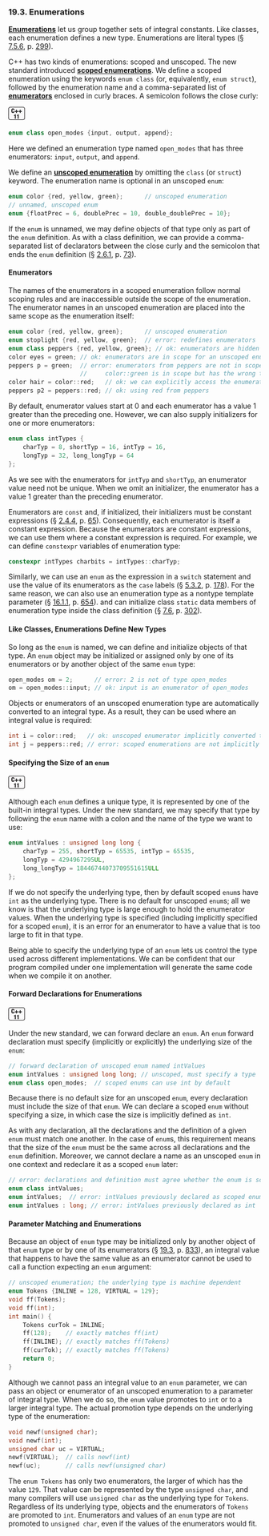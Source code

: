 <h3 id="filepos5202480">19.3. Enumerations</h3>
<p><strong><a href="186-defined_terms.html#filepos5400473" id="filepos5202609">Enumerations</a></strong> let us group together sets of integral constants. Like classes, each enumeration defines a new type. Enumerations are literal types (§ <a href="077-7.5._constructors_revisited.html#filepos2019288">7.5.6</a>, p. <a href="077-7.5._constructors_revisited.html#filepos2019288">299</a>).</p>
<p>C++ has two kinds of enumerations: scoped and unscoped. The new standard introduced <strong><a href="186-defined_terms.html#filepos5408904" id="filepos5203043">scoped enumerations</a></strong>. We define a scoped enumeration using the keywords <code>enum class</code> (or, equivalently, <code>enum struct</code>), followed by the enumeration name and a comma-separated list of <strong><a href="186-defined_terms.html#filepos5400698" id="filepos5203408">enumerators</a></strong> enclosed in curly braces. A semicolon follows the close curly:</p>
<a id="filepos5203580"></a><img alt="Image" src="/images/00008.jpg"/>

```c++
enum class open_modes {input, output, append};
```

<p>Here we defined an enumeration type named <code>open_modes</code> that has three enumerators: <code>input</code>, <code>output</code>, and <code>append</code>.</p>
<p>We define an <strong><a href="186-defined_terms.html#filepos5411279" id="filepos5204446">unscoped enumeration</a></strong> by omitting the <code>class</code> (or <code>struct</code>) keyword. The enumeration name is optional in an unscoped <code>enum</code>:</p>

```c++
enum color {red, yellow, green};      // unscoped enumeration
// unnamed, unscoped enum
enum {floatPrec = 6, doublePrec = 10, double_doublePrec = 10};
```

<p>If the <code>enum</code> is unnamed, we may define objects of that type only as part of the <code>enum</code> definition. As with a class definition, we can provide a comma-separated list of declarators between the close curly and the semicolon that ends the <code>enum</code> definition (§ <a href="026-2.6._defining_our_own_data_structures.html#filepos578460">2.6.1</a>, p. <a href="026-2.6._defining_our_own_data_structures.html#filepos578460">73</a>).</p>
<h4><a id="filepos5206115"></a>Enumerators</h4>
<p>The names of the enumerators in a scoped enumeration follow normal scoping rules and are inaccessible outside the scope of the enumeration. The enumerator names in an unscoped enumeration are placed into the same scope as the enumeration itself:</p>

```c++
enum color {red, yellow, green};      // unscoped enumeration
enum stoplight {red, yellow, green};  // error: redefines enumerators
enum class peppers {red, yellow, green}; // ok: enumerators are hidden
color eyes = green; // ok: enumerators are in scope for an unscoped enumeration
peppers p = green;  // error: enumerators from peppers are not in scope
                    //     color::green is in scope but has the wrong type
color hair = color::red;   // ok: we can explicitly access the enumerators
peppers p2 = peppers::red; // ok: using red from peppers
```

<p>By default, enumerator values start at 0 and each enumerator has a value 1 greater than the preceding one. However, we can also supply initializers for one or more enumerators:</p>

```c++
enum class intTypes {
    charTyp = 8, shortTyp = 16, intTyp = 16,
    longTyp = 32, long_longTyp = 64
};
```

<p>As we see with the enumerators for <code>intTyp</code> and <code>shortTyp</code>, an enumerator value need not be unique. When we omit an initializer, the enumerator has a value 1 greater than the preceding enumerator.</p>
<p>Enumerators are <code>const</code> and, if initialized, their initializers must be constant expressions (§ <a href="024-2.4._const_qualifier.html#filepos520427">2.4.4</a>, p. <a href="024-2.4._const_qualifier.html#filepos520427">65</a>). Consequently, each enumerator is itself a constant expression. Because the enumerators are constant expressions, we can use them where a constant expression is required. For example, we can define <code>constexpr</code> variables of enumeration type:</p>

```c++
constexpr intTypes charbits = intTypes::charTyp;
```

<p>Similarly, we can use an <code>enum</code> as the expression in a <code>switch</code> statement and use the value of its enumerators as the <code>case</code> labels (§ <a href="056-5.3._conditional_statements.html#filepos1278126">5.3.2</a>, p. <a href="056-5.3._conditional_statements.html#filepos1278126">178</a>). For the same reason, we can also use an enumeration type as a nontype template parameter (§ <a href="154-16.1._defining_a_template.html#filepos4156441">16.1.1</a>, p. <a href="154-16.1._defining_a_template.html#filepos4156441">654</a>). and can initialize class <code>static</code> data members of enumeration type inside the class definition (§ <a href="078-7.6._static_class_members.html#filepos2028441">7.6</a>, p. <a href="078-7.6._static_class_members.html#filepos2028441">302</a>).</p>
<h4>Like Classes, Enumerations Define New Types</h4>
<p>So long as the <code>enum</code> is named, we can define and initialize objects of that type. An <code>enum</code> object may be initialized or assigned only by one of its enumerators or by another object of the same <code>enum</code> type:</p>

```c++
open_modes om = 2;      // error: 2 is not of type open_modes
om = open_modes::input; // ok: input is an enumerator of open_modes
```

<p><a id="filepos5212883"></a>Objects or enumerators of an unscoped enumeration type are automatically converted to an integral type. As a result, they can be used where an integral value is required:</p>

```c++
int i = color::red;   // ok: unscoped enumerator implicitly converted to int
int j = peppers::red; // error: scoped enumerations are not implicitly converted
```

<h4>Specifying the Size of an <code>enum</code></h4>
<a id="filepos5213988"></a><img alt="Image" src="/images/00008.jpg"/>
<p>Although each <code>enum</code> defines a unique type, it is represented by one of the built-in integral types. Under the new standard, we may specify that type by following the <code>enum</code> name with a colon and the name of the type we want to use:</p>

```c++
enum intValues : unsigned long long {
    charTyp = 255, shortTyp = 65535, intTyp = 65535,
    longTyp = 4294967295UL,
    long_longTyp = 18446744073709551615ULL
};
```

<p>If we do not specify the underlying type, then by default scoped <code>enum</code>s have <code>int</code> as the underlying type. There is no default for unscoped <code>enum</code>s; all we know is that the underlying type is large enough to hold the enumerator values. When the underlying type is specified (including implicitly specified for a scoped <code>enum</code>), it is an error for an enumerator to have a value that is too large to fit in that type.</p>
<p>Being able to specify the underlying type of an <code>enum</code> lets us control the type used across different implementations. We can be confident that our program compiled under one implementation will generate the same code when we compile it on another.</p>
<h4>Forward Declarations for Enumerations</h4>
<a id="filepos5216202"></a><img alt="Image" src="/images/00008.jpg"/>
<p>Under the new standard, we can forward declare an <code>enum</code>. An <code>enum</code> forward declaration must specify (implicitly or explicitly) the underlying size of the <code>enum</code>:</p>

```c++
// forward declaration of unscoped enum named intValues
enum intValues : unsigned long long; // unscoped, must specify a type
enum class open_modes;  // scoped enums can use int by default
```

<p>Because there is no default size for an unscoped <code>enum</code>, every declaration must include the size of that <code>enum</code>. We can declare a scoped <code>enum</code> without specifying a size, in which case the size is implicitly defined as <code>int</code>.</p>
<p>As with any declaration, all the declarations and the definition of a given <code>enum</code> must match one another. In the case of <code>enum</code>s, this requirement means that the size of the <code>enum</code> must be the same across all declarations and the <code>enum</code> definition. Moreover, we cannot declare a name as an unscoped <code>enum</code> in one context and redeclare it as a scoped <code>enum</code> later:</p>

```c++
// error: declarations and definition must agree whether the enum is scoped or unscoped
enum class intValues;
enum intValues;  // error: intValues previously declared as scoped enum
enum intValues : long; // error: intValues previously declared as int
```

<h4><a id="filepos5220246"></a>Parameter Matching and Enumerations</h4>
<p>Because an object of <code>enum</code> type may be initialized only by another object of that <code>enum</code> type or by one of its enumerators (§ <a href="179-19.3._enumerations.html#filepos5202480">19.3</a>, p. <a href="179-19.3._enumerations.html#filepos5202480">833</a>), an integral value that happens to have the same value as an enumerator cannot be used to call a function expecting an <code>enum</code> argument:</p>

```c++
// unscoped enumeration; the underlying type is machine dependent
enum Tokens {INLINE = 128, VIRTUAL = 129};
void ff(Tokens);
void ff(int);
int main() {
    Tokens curTok = INLINE;
    ff(128);    // exactly matches ff(int)
    ff(INLINE); // exactly matches ff(Tokens)
    ff(curTok); // exactly matches ff(Tokens)
    return 0;
}
```

<p>Although we cannot pass an integral value to an <code>enum</code> parameter, we can pass an object or enumerator of an unscoped enumeration to a parameter of integral type. When we do so, the <code>enum</code> value promotes to <code>int</code> or to a larger integral type. The actual promotion type depends on the underlying type of the enumeration:</p>

```c++
void newf(unsigned char);
void newf(int);
unsigned char uc = VIRTUAL;
newf(VIRTUAL);  // calls newf(int)
newf(uc);       // calls newf(unsigned char)
```

<p>The <code>enum Tokens</code> has only two enumerators, the larger of which has the value <code>129</code>. That value can be represented by the type <code>unsigned char</code>, and many compilers will use <code>unsigned char</code> as the underlying type for <code>Tokens</code>. Regardless of its underlying type, objects and the enumerators of <code>Tokens</code> are promoted to <code>int</code>. Enumerators and values of an <code>enum</code> type are not promoted to <code>unsigned char</code>, even if the values of the enumerators would fit.</p>
